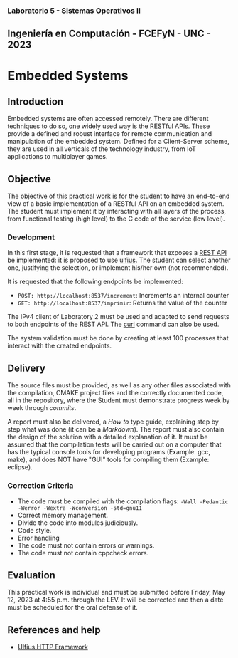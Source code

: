 ### Laboratorio 5 - Sistemas Operativos II
## Ingeniería en Computación - FCEFyN - UNC - 2023
# Embedded Systems

## Introduction
Embedded systems are often accessed remotely. There are different techniques to do so, one widely used way is the RESTful APIs. These provide a defined and robust interface for remote communication and manipulation of the embedded system. Defined for a Client-Server scheme, they are used in all verticals of the technology industry, from IoT applications to multiplayer games.

## Objective
The objective of this practical work is for the student to have an end-to-end view of a basic implementation of a RESTful API on an embedded system.
The student must implement it by interacting with all layers of the process, from functional testing (high level) to the C code of the service (low level).

### Development
In this first stage, it is requested that a framework that exposes a [REST API](https://en.wikipedia.org/wiki/Representational_state_transfer) be implemented: it is proposed to use [ulfius][ulfi]. The student can select another one, justifying the selection, or implement his/her own (not recommended).

It is requested that the following endpoints be implemented:
- `POST: http://localhost:8537/increment`: Increments an internal counter
- `GET: http://localhost:8537/imprimir`: Returns the value of the counter

The IPv4 client of Laboratory 2 must be used and adapted to send requests to both endpoints of the REST API. The [curl](https://curl.se/docs/manpage.html) command can also be used.

The system validation must be done by creating at least 100 processes that interact with the created endpoints.

## Delivery
The source files must be provided, as well as any other files associated with the compilation, CMAKE project files and the correctly documented code, all in the repository, where the Student must demonstrate progress week by week through _commits_.

A report must also be delivered, a _How to_ type guide, explaining step by step what was done (it can be a _Markdown_). The report must also contain the design of the solution with a detailed explanation of it. It must be assumed that the compilation tests will be carried out on a computer that has the typical console tools for developing programs (Example: gcc, make), and does NOT have "GUI" tools for compiling them (Example: eclipse).

### Correction Criteria
- The code must be compiled with the compilation flags:
`-Wall -Pedantic -Werror -Wextra -Wconversion -std=gnu11`
- Correct memory management.
- Divide the code into modules judiciously.
- Code style.
- Error handling
- The code must not contain errors or warnings.
- The code must not contain cppcheck errors.

## Evaluation
This practical work is individual and must be submitted before Friday, May 12, 2023 at 4:55 p.m. through the LEV. It will be corrected and then a date must be scheduled for the oral defense of it.

## References and help
- [Ulfius HTTP Framework](https://github.com/babelouest/ulfius)

[ulfi]: https://github.com/babelouest/ulfius
